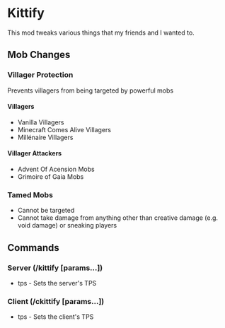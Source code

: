 # Kittify

This mod tweaks various things that my friends and I wanted to.

## Mob Changes
### Villager Protection
Prevents villagers from being targeted by powerful mobs
#### Villagers
- Vanilla Villagers
- Minecraft Comes Alive Villagers
- Millénaire Villagers
#### Villager Attackers
- Advent Of Acension Mobs
- Grimoire of Gaia Mobs

### Tamed Mobs
- Cannot be targeted
- Cannot take damage from anything other than creative damage (e.g. void damage) or sneaking players

## Commands
### Server (/kittify <command> [params...])
- tps <tps> - Sets the server's TPS
### Client (/ckittify <command> [params...])
- tps <tps> - Sets the client's TPS
